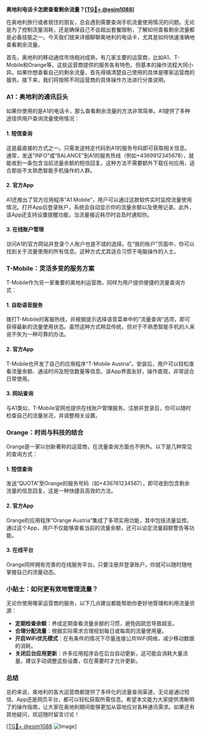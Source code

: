 **奥地利电话卡怎麽查看剩余流量？[[TG💪+ @esim1088](https://t.me/s/esim1088)]**

在奥地利旅行或者居住的朋友，总会遇到需要查询手机流量使用情况的问题。无论是为了控制流量消耗，还是确保自己不会超出套餐限制，了解如何查看剩余流量都是必备技能之一。今天我们就来详细聊聊奥地利的电话卡，尤其是如何快速准确地查看剩余流量。

首先，奥地利的移动通信市场相对成熟，有几家主要的运营商，比如A1、T-Mobile和Orange等。这些运营商提供的服务各有特色，但基本的操作流程大同小异。如果你想查看自己的剩余流量，首先得搞清楚自己使用的具体是哪家运营商的服务。接下来，我们将按照不同运营商的具体操作方法进行分类说明。

### A1：奥地利的通讯巨头

如果你使用的是A1的电话卡，那么查看剩余流量的方法非常简单。A1提供了多种途径供用户查询流量使用情况：

#### 1. 短信查询
这是最直接的方式之一。只需发送特定代码到A1的服务号码即可获取相关信息。通常，发送“INFO”或“BALANCE”到A1的服务热线（例如+4369912345678），就能收到一条包含当前流量余额的短信回复。这种方法不需要额外下载任何应用，适合那些不太熟悉智能手机操作的人群。

#### 2. 官方App
A1还推出了官方应用程序“A1 Mobile”，用户可以通过这款软件实时监控流量使用情况。打开App后登录账户，系统会自动显示你的流量余额以及使用记录。此外，该App还支持设置提醒功能，当流量接近耗尽时会及时通知你。

#### 3. 在线账户管理
访问A1的官方网站并登录个人账户也是不错的选择。在“我的账户”页面中，你可以找到关于流量使用的所有信息。这种方式尤其适合习惯于电脑操作的人士。

### T-Mobile：灵活多变的服务方案

T-Mobile作为另一家重要的奥地利运营商，同样为用户提供便捷的流量查询方式：

#### 1. 自助语音服务
拨打T-Mobile的客服热线，并根据提示选择语音菜单中的“流量查询”选项，即可获得最新的流量使用状态。虽然这种方式稍显传统，但对于不熟悉智能手机的人来说不失为一种可靠的办法。

#### 2. 官方App
T-Mobile也开发了自己的应用程序“T-Mobile Austria”。安装后，用户可以轻松查看流量余额、通话时间及短信数量等信息。该App界面友好，操作直观，非常适合日常使用。

#### 3. 网站查询
与A1类似，T-Mobile官网也提供在线账户管理服务。注册并登录后，你可以随时检查自己的流量状况，并调整相关设置。

### Orange：时尚与科技的结合

Orange是一家以创新著称的运营商，在流量查询方面也不例外。以下是几种常见的查询方式：

#### 1. 短信查询
发送“QUOTA”至Orange的服务号码（如+436761234567），即可收到包含剩余流量的信息回复。这是一种快捷且高效的方法。

#### 2. 官方App
Orange的应用程序“Orange Austria”集成了多项实用功能，其中包括流量监控。通过这个App，用户不仅能够查看当前的流量余额，还可以设定流量超额警告等功能。

#### 3. 在线平台
Orange同样拥有完善的在线服务平台。只要注册并登录账户，你就可以随时随地掌握自己的流量动态。

### 小贴士：如何更有效地管理流量？

无论你使用哪家运营商的服务，以下几点建议都能帮助你更好地管理和利用流量资源：

- **定期检查余额**：养成定期查看流量余额的习惯，避免因疏忽导致超支。
- **合理分配流量**：根据实际需求合理规划每日或每周的流量使用量。
- **开启WiFi优先模式**：在有条件的情况下尽量连接公共WiFi网络，减少移动数据的消耗。
- **关闭后台应用更新**：许多应用程序会在后台自动更新，这可能会消耗大量流量。建议手动调整这些设置，仅在需要时才允许更新。

### 总结

总的来说，奥地利的各大运营商都提供了多样化的流量查询渠道，无论是通过短信、App还是网页平台，都可以轻松获取所需信息。希望本文能为大家提供清晰明了的操作指南，让大家在奥地利期间能够更加从容地应对各种通讯需求。如果还有其他疑问，欢迎随时留言讨论！

[[TG💪+ @esim1088](https://t.me/s/esim1088) ![Image](https://i.postimg.cc/4NQfJmqS/Snipaste-2025-05-13-00-14-12.png)]